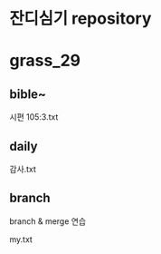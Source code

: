 # 잔디심기 repository
# grass_29

## bible~
시편 105:3.txt

## daily
감사.txt

## branch
branch & merge 연습

my.txt

